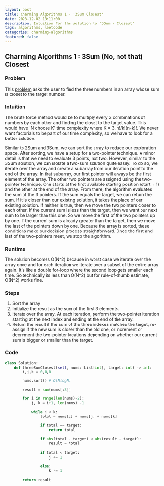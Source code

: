 ```yaml
---
layout: post
title: Charming Algorithms 1 - '3Sum Closest'
date: 2023-12-02 13:11:00
description: Intuition For the solution to '3Sum - Closest'
tags: algorithms, leetcode
categories: charming-algorithms
featured: false
---
```


## Charming Algorithms 1 : 3Sum (No, not that) Closest

### Problem
This [problem](https://leetcode.com/problems/3sum-closest) asks the user to find the three numbers in an array whose sum is closet to the target number. 

### Intuition 
The brute force method would be to multiply every 3 combinations of numbers by each other and finding the closet to the target value. This would have 'N choose K' time complexity where K = 3. n!/k!(n-k)!. We never want factorials to be part of our time complexity, so we have to look for a better solution. 

Similar to 2Sum and 3Sum, we can sort the array to reduce our exploration space. After sorting, we have a setup for a two-pointer technique. A minor detail is that we need to evaluate 3 points, not two. However, similar to the 3Sum solution, we can isolate a two-sum solution quite easily. To do so, we iterate over the array and create a subarray from our iteration point to the end of the array. In that subarray, our first pointer will always be the first element of the array. The other two pointers are assigned using the two-pointer technique. One starts at the first available starting position (start + 1) and the other at the end of the array. From there, the algorithm evaluates the sum of the 3 pointers. If the sum equals the target, we can return the sum. If it is closer than our existing solution, it takes the place of our existing solution. If neither is true, then we move the two pointers closer to each other. If the current sum is less than the target, then we want our next sum to be larger than this one. So we move the first of the two pointers up by one. If the current sum is already greater than the target, then we move the last of the pointers down by one. Because the array is sorted, these conditions make our decision process straightforward. Once the first and last of the two-pointers meet, we stop the algorithm. 

### Runtime
The solution becomes O(N^2) because in worst case we iterate over the array once and for each iteration we iterate over a subset of the entire array again. It's like a double for-loop where the second loop gets smaller each time. So technically its less than O(N^2) but for rule-of-thumb estimate, O(N^2) works fine. 

### Steps 
1. Sort the array
2. Initialize the result as the sum of the first 3 elements. 
3. Iterate over the array. At each iteration, perform the two-pointer iteration starting at the next index and ending at the end of the array. 
4. Return the result if the sum of the three indexes matches the target, re-assign if the new sum is closer than the old one, or increment or decrement the two-pointer locations depending on whether our current sum is bigger or smaller than the target. 

### Code 

```python
class Solution:
    def threeSumClosest(self, nums: List[int], target: int) -> int:
        i,j,k = 0,0,0

        nums.sort() # O(NlogN)

        result = sum(nums[:3])

        for i in range(len(nums)-2):
            j, k = i+1, len(nums) -1 

            while j < k:
                total = nums[i] + nums[j] + nums[k]

                if total == target:
                    return total
                
                if abs(total - target) < abs(result - target):
                    result = total 
                
                if total < target: 
                    j += 1
                
                else:
                    k -= 1
            
        return result
```
